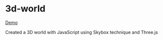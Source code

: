 # 3d-world

[Demo](https://mconour.github.io/3d-world/)

Created a 3D world with JavaScript using Skybox technique and Three.js
